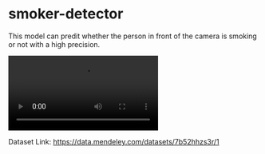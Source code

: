 # smoker-detector

This model can predit whether the person in front of the camera is smoking or not with a high precision.

<video src="https://github.com/ravineshk/smoker-detector/blob/main/Recording%202024-04-08%20000256.mp4" controls="controls" style="max-width: 730px;">
</video>

Dataset Link: https://data.mendeley.com/datasets/7b52hhzs3r/1
